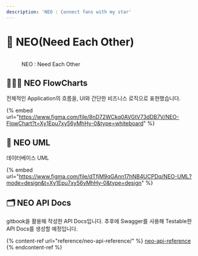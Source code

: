 ```yaml
---
description: 'NEO : Connect fans with my star'
---
```


# 💜 NEO(Need Each Other)

<figure><img src="broken-reference" alt=""><figcaption><p>NEO : Need Each Other</p></figcaption></figure>



## 🏄🏻‍♂️ NEO FlowCharts

전체적인 Application의 흐름을, UI와 간단한 비즈니스 로직으로 표현했습니다.

{% embed url="https://www.figma.com/file/8nD72WCkq0AVGtV73dDB7V/NEO-FlowChart?t=Xy1Epu7xy56yMhHy-0&type=whiteboard" %}



## 💾 NEO UML

데이터베이스 UML

{% embed url="https://www.figma.com/file/dTfjM9qGAnn17hNB4UCPDq/NEO-UML?mode=design&t=Xy1Epu7xy56yMhHy-0&type=design" %}



## 🗂 NEO API Docs

gitbook을 활용해 작성한 API Docs입니다. 추후에 Swagger를 사용해 Testable한 API Docs를 생성할 예정입니다.

{% content-ref url="reference/neo-api-reference/" %}
[neo-api-reference](reference/neo-api-reference/)
{% endcontent-ref %}

